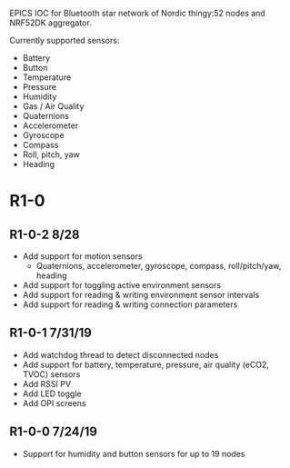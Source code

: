 EPICS IOC for Bluetooth star network of Nordic thingy:52 nodes and NRF52DK aggregator.

Currently supported sensors:

- Battery
- Button
- Temperature
- Pressure
- Humidity
- Gas / Air Quality
- Quaternions
- Accelerometer
- Gyroscope
- Compass
- Roll, pitch, yaw
- Heading


R1-0
=================

R1-0-2 8/28
----
- Add support for motion sensors
	- Quaternions, accelerometer, gyroscope, compass, roll/pitch/yaw, heading
- Add support for toggling active environment sensors
- Add support for reading & writing environment sensor intervals
- Add support for reading & writing connection parameters


R1-0-1 7/31/19
----
- Add watchdog thread to detect disconnected nodes
- Add support for battery, temperature, pressure, air quality (eCO2, TVOC) sensors
- Add RSSI PV
- Add LED toggle
- Add OPI screens

R1-0-0 7/24/19
----
- Support for humidity and button sensors for up to 19 nodes

